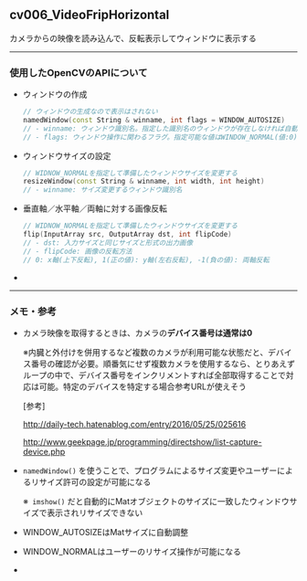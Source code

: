## cv006_VideoFripHorizontal
カメラからの映像を読み込んで、反転表示してウィンドウに表示する

---
### 使用したOpenCVのAPIについて

- ウィンドウの作成

  ```C++
  // ウィンドウの生成なので表示はされない
  namedWindow(const String & winname, int flags = WINDOW_AUTOSIZE)
  // - winname: ウィンドウ識別名。指定した識別名のウィンドウが存在しなければ自動生成
  // - flags: ウィンドウ操作に関わるフラグ。指定可能な値はWINDOW_NORMAL(値:0)またはWINDOW_AUTOSIZE(値:1)
  ```



- ウィンドウサイズの設定

  ```C++
  // WIDNOW_NORMALを指定して準備したウィンドウサイズを変更する
  resizeWindow(const String & winname, int width, int height)
  // - winname: サイズ変更するウィンドウ識別名
  ```



- 垂直軸／水平軸／両軸に対する画像反転

  ```C++
  // WIDNOW_NORMALを指定して準備したウィンドウサイズを変更する
  flip(InputArray src, OutputArray dst, int flipCode)
  // - dst: 入力サイズと同じサイズと形式の出力画像
  // - flipCode: 画像の反転方法
  // 0: x軸(上下反転), 1(正の値): y軸(左右反転), -1(負の値): 両軸反転
  ```




- 

---
### メモ・参考

- カメラ映像を取得するときは、カメラの**デバイス番号は通常は0**

  ※内臓と外付けを併用するなど複数のカメラが利用可能な状態だと、デバイス番号の確認が必要。順番気にせず複数カメラを使用するなら、とりあえずループの中で、デバイス番号をインクリメントすれば全部取得することで対応は可能。特定のデバイスを特定する場合参考URLが使えそう

  [参考]

  http://daily-tech.hatenablog.com/entry/2016/05/25/025616

  http://www.geekpage.jp/programming/directshow/list-capture-device.php

- ``namedWindow()`` を使うことで、プログラムによるサイズ変更やユーザーによるリサイズ許可の設定が可能になる

  ※`` imshow()`` だと自動的にMatオブジェクトのサイズに一致したウィンドウサイズで表示されリサイズできない

- WINDOW_AUTOSIZEはMatサイズに自動調整

- WINDOW_NORMALはユーザーのリサイズ操作が可能になる

- 
